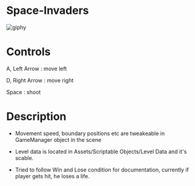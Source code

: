 # Space-Invaders

![giphy](https://github.com/julianfootman/Space-Invaders/assets/111631236/650971be-ca7a-42dd-8676-ed241d916f92)

# Controls

A, Left Arrow : move left

D, Right Arrow : move right

Space : shoot

# Description

- Movement speed, boundary positions etc are tweakeable in GameManager object in the scene

- Level data is located in Assets/Scriptable Objects/Level Data and it's scable.

- Tried to follow Win and Lose condition for documentation, currently if player gets hit, he loses a life.
